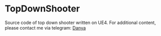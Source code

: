 # TopDownShooter
Source code of top down shooter written on UE4.
For additional content, please contact me via telegram: [Danya](https://web.telegram.org/#/im?p=@danya_psch)
